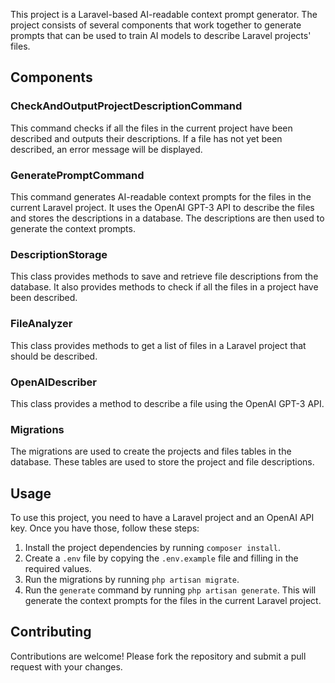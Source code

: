 This project is a Laravel-based AI-readable context prompt generator. The project consists of several components that work together to generate prompts that can be used to train AI models to describe Laravel projects' files.
## Components
### CheckAndOutputProjectDescriptionCommand

This command checks if all the files in the current project have been described and outputs their descriptions. If a file has not yet been described, an error message will be displayed.
### GeneratePromptCommand

This command generates AI-readable context prompts for the files in the current Laravel project. It uses the OpenAI GPT-3 API to describe the files and stores the descriptions in a database. The descriptions are then used to generate the context prompts.
### DescriptionStorage

This class provides methods to save and retrieve file descriptions from the database. It also provides methods to check if all the files in a project have been described.
### FileAnalyzer

This class provides methods to get a list of files in a Laravel project that should be described.
### OpenAIDescriber

This class provides a method to describe a file using the OpenAI GPT-3 API.
### Migrations

The migrations are used to create the projects and files tables in the database. These tables are used to store the project and file descriptions.
## Usage

To use this project, you need to have a Laravel project and an OpenAI API key. Once you have those, follow these steps:
1. Install the project dependencies by running `composer install`.
2. Create a `.env` file by copying the `.env.example` file and filling in the required values.
3. Run the migrations by running `php artisan migrate`.
4. Run the `generate` command by running `php artisan generate`. This will generate the context prompts for the files in the current Laravel project.
## Contributing

Contributions are welcome! Please fork the repository and submit a pull request with your changes.
